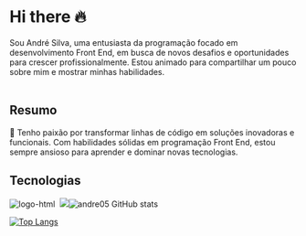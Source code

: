 # Hi there :fire:

Sou André Silva, uma entusiasta da programação focado em desenvolvimento Front End, em busca de novos desafios e oportunidades para crescer profissionalmente. Estou animado para compartilhar um pouco sobre mim e mostrar minhas habilidades.
<br>
<br>

## Resumo
🚀 Tenho paixão por transformar linhas de código em soluções inovadoras e funcionais. Com habilidades sólidas em programação Front End, estou sempre ansioso para aprender e dominar novas tecnologias.

## Tecnologias

<img src="https://img.shields.io/badge/HTML5-E34F26?style=for-the-badge&logo=html5&logoColor=white" alt="logo-html">
<img src="https://img.shields.io/badge/CSS3-1572B6?style=for-the-badge&logo=css3&logoColor=white" alt="">
<img src="https://img.shields.io/badge/JavaScript-323330?style=for-the-badge&logo=javascript&logoColor=F7DF1E"


![andre05 GitHub stats](https://github-readme-stats.vercel.app/api?username=andresilva05&show_icons=true&theme=radical) <br>


[![Top Langs](https://github-readme-stats.vercel.app/api/top-langs/?username=andresilva05)](https://github.com/anuraghazra/github-readme-stats)
